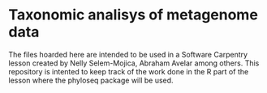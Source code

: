 # Taxonomic analisys of metagenome data
The files hoarded here are intended to be used in a Software Carpentry lesson created by Nelly Selem-Mojica, Abraham Avelar among others. This repository is 
intented to keep track of the work done in the R part of the lesson where the phyloseq package will be used.
